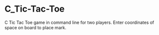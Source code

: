 C_Tic-Tac-Toe
=============

C Tic Tac Toe game in command line for two players. Enter coordinates of space on board to place mark. 
